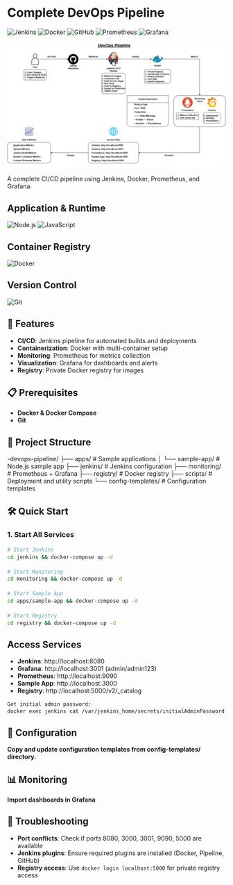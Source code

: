 # Complete DevOps Pipeline

![Jenkins](https://img.shields.io/badge/Jenkins-D24939?style=for-the-badge&logo=Jenkins&logoColor=white)
![Docker](https://img.shields.io/badge/docker-%230db7ed.svg?style=for-the-badge&logo=docker&logoColor=white)
![GitHub](https://img.shields.io/badge/github-%23121011.svg?style=for-the-badge&logo=github&logoColor=white)
![Prometheus](https://img.shields.io/badge/Prometheus-E6522C?style=for-the-badge&logo=Prometheus&logoColor=white)
![Grafana](https://img.shields.io/badge/grafana-%23F46800.svg?style=for-the-badge&logo=grafana&logoColor=white)

![](DevOps-Pipeline.png)

A complete CI/CD pipeline using Jenkins, Docker, Prometheus, and Grafana.

## Application & Runtime

![Node.js](https://img.shields.io/badge/node.js-6DA55F?style=for-the-badge&logo=node.js&logoColor=white)
![JavaScript](https://img.shields.io/badge/javascript-%23323330.svg?style=for-the-badge&logo=javascript&logoColor=%23F7DF1E)

## Container Registry

![Docker](https://img.shields.io/badge/Docker_Registry-%230db7ed.svg?style=for-the-badge&logo=docker&logoColor=white)

## Version Control

![Git](https://img.shields.io/badge/git-%23F05033.svg?style=for-the-badge&logo=git&logoColor=white)

## 🚀 Features

- **CI/CD**: Jenkins pipeline for automated builds and deployments
- **Containerization**: Docker with multi-container setup
- **Monitoring**: Prometheus for metrics collection
- **Visualization**: Grafana for dashboards and alerts
- **Registry**: Private Docker registry for images

## 📋 Prerequisites
- **Docker & Docker Compose**
- **Git**

## 📁 Project Structure

-devops-pipeline/
├── apps/ # Sample applications
│ └── sample-app/ # Node.js sample app
├── jenkins/ # Jenkins configuration
├── monitoring/ # Prometheus + Grafana
├── registry/ # Docker registry
├── scripts/ # Deployment and utility scripts
└── config-templates/ # Configuration templates

## 🛠️ Quick Start

### 1. Start All Services
```bash
# Start Jenkins
cd jenkins && docker-compose up -d

# Start Monitoring
cd monitoring && docker-compose up -d

# Start Sample App
cd apps/sample-app && docker-compose up -d

# Start Registry
cd registry && docker-compose up -d
```

## Access Services
- **Jenkins**: http://localhost:8080
- **Grafana**: http://localhost:3001 (admin/admin123)
- **Prometheus**: http://localhost:9090
- **Sample App**: http://localhost:3000
- **Registry**: http://localhost:5000/v2/_catalog

``` Jenkins Setup
Get initial admin password:
docker exec jenkins cat /var/jenkins_home/secrets/initialAdminPassword
```

## 🔧 Configuration 
**Copy and update configuration templates from config-templates/ directory.**

## 📊 Monitoring
**Import dashboards in Grafana**

## 🐛 Troubleshooting
- **Port conflicts**: Check if ports 8080, 3000, 3001, 9090, 5000 are available
- **Jenkins plugins**: Ensure required plugins are installed (Docker, Pipeline, GitHub)
- **Registry access**: Use `docker login localhost:5000` for private registry access

